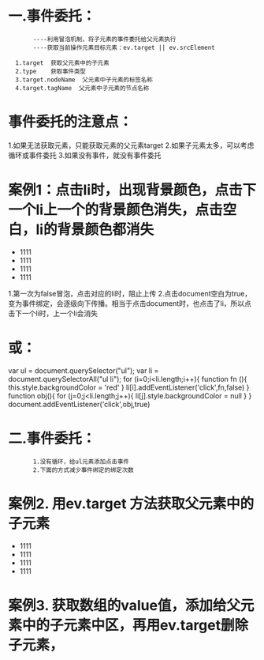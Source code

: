 # 一.事件委托：
           ----利用冒泡机制，将子元素的事件委托给父元素执行
           ----获取当前操作元素目标元素：ev.target || ev.srcElement

      1.target  获取父元素中的子元素  
      2.type    获取事件类型
      3.target.nodeName  父元素中子元素的标签名称
      4.target.tagName  父元素中子元素的节点名称

# 事件委托的注意点：
1.如果无法获取元素，只能获取元素的父元素target
2.如果子元素太多，可以考虑循环或事件委托
3.如果没有事件，就没有事件委托

# 案例1：点击li时，出现背景颜色，点击下一个li上一个的背景颜色消失，点击空白，li的背景颜色都消失
  <style></style>
  <body>
    <ul>
      <li>1111</li>
      <li>1111</li>
      <li>1111</li>
      <li>1111</li>
    </ul>
  </body>
</html>     1.第一次为false冒泡，点击对应的li时，阻止上传  2.点击document空白为true，变为事件绑定，会逐级向下传播。相当于点击document时，也点击了li，所以点击下一个li时，上一个li会消失
<script>      
  var ul = document.querySelector("ul");
  var li = document.querySelectorAll("ul li");
  for (var i = 0; i < li.length; i++) {           1.循环所有li的的索引
    function fn() {
      this.style.backgroundColor = "red";         3.谁调用我，this指向谁（li）颜色为：
    }
    li[i].addEventListener("click", fn, false);2.第一次为false冒泡，点击对应的li时，li改变颜色
    }
    function jon() {
      for (var j = 0; j < li.length; j++) {       5.由于true事件监听自上而下扩展，document会影响到li[j]，所以点击下一个li时，上一个li的颜色消失
        li[j].style.backgroundColor = null;
      }
    }
    document.addEventListener("click", jon, true); 4.点击空白时，true事件监听             
</script>

#  或：
  var ul = document.querySelector("ul");
  var li = document.querySelectorAll("ul li");
  for (i=0;i<li.length;i++){
    function fn (){
      this.style.backgroundColor = 'red'
    }
    li[i].addEventListener('click',fn,false)
  }
  function obj(){
    for (j=0;j<li.length;j++){
      li[j].style.backgroundColor = null
    }
  }
  document.addEventListener('click',obj,true)
</script>

# 二.事件委托：
           1.没有循环，给ul元素添加点击事件
           2.下面的方式减少事件绑定的绑定次数

# 案例2.  用ev.target 方法获取父元素中的子元素
  <body>
    <ul>
      <li>1111</li>
      <li>1111</li>
      <li>1111</li>
      <li>1111</li>
    </ul>
  </body>
</html>
<script>
  var ul = document.querySelector("ul"); 
  ul.onclick = function (ev){
    var ev = ev || event
    if(ev.target.nodeName === 'LI'){            ul.子元素.标签名称 === 显示的LI时   
      ev.target.style.display = 'none'          ul.子元素.消失
    }
  }
</script>


# 案例3.  获取数组的value值，添加给父元素中的子元素中区，再用ev.target删除子元素，
<script>  forEach循环，不能写为str='<li>' + value + '</li>'，不然显示的只有最后的8888
  var ul = document.querySelector("ul"); 
  var arr = [1111,2222,3333,4444,5555,6666,7777,8888]
  var str = ''                     str将输入值转换为其相应的字符串形式
  arr.forEach(function(value){     forEach循环，循环value值
    str+='<li>' + value + '</li>'  转换为字符串=value值加第一个value值
  }) 
  ul.innerHTML = str               ul的内容=所有循环的str
  ul.onclick = function(ev){       点击父元素内的（ev.target父元素内的）
    ev = ev || event
    ev.target.style.display = 'none'  父元素相应的子元素消失
  }
</script>
